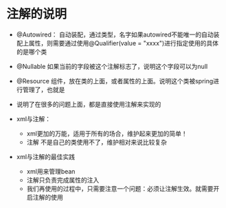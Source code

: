 # 注解的说明
- @Autowired： 自动装配，通过类型，名字如果autowired不能唯一的自动装配上属性，则需要通过使用@Qualifier(value = "xxxx")进行指定使用的具体的是哪个类

- @Nullable 如果当前的字段被这个注解标志了，说明这个字段可以为null

- @Resource 组件，放在类的上面，或者属性的上面。说明这个类被spring进行管理了，也就是<bean id="" class="">
- 说明了在很多的问题上面，都是直接使用注解来实现的

- xml与注解：
    - xml更加的万能，适用于所有的场合，维护起来更加的简单！
    - 注解 不是自己的类使用不了，维护相对来说比较复杂
    
- xml与注解的最佳实践
    - xml用来管理bean
    - 注解只负责完成属性的注入
    - 我们再使用的过程中，只需要注意一个问题：必须让注解生效。就需要开启注解的使用
